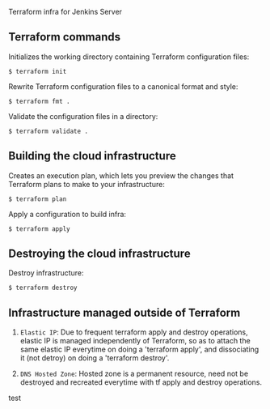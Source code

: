 Terraform infra for Jenkins Server
## Terraform commands

  Initializes the working directory containing Terraform configuration files:

```console
$ terraform init
```

  Rewrite Terraform configuration files to a canonical format and style:

```console
$ terraform fmt .
```

  Validate the configuration files in a directory:

```console
$ terraform validate .
```

## Building the cloud infrastructure

   Creates an execution plan, which lets you preview the changes that Terraform plans to make to your infrastructure:

```console
$ terraform plan
```

   Apply a configuration to build infra:

```console
$ terraform apply
```

## Destroying the cloud infrastructure

   Destroy infrastructure:

```console
$ terraform destroy  
```
## Infrastructure managed outside of Terraform  

1. `Elastic IP`: Due to frequent terraform apply and destroy operations, elastic IP is managed independently of Terraform, so as to attach the same elastic IP everytime on doing a 'terraform apply', and dissociating it (not detroy) on doing a 'terraform destroy'.  

2. `DNS Hosted Zone`: Hosted zone is a permanent resource, need not be destroyed and recreated everytime with tf apply and destroy operations.  

test